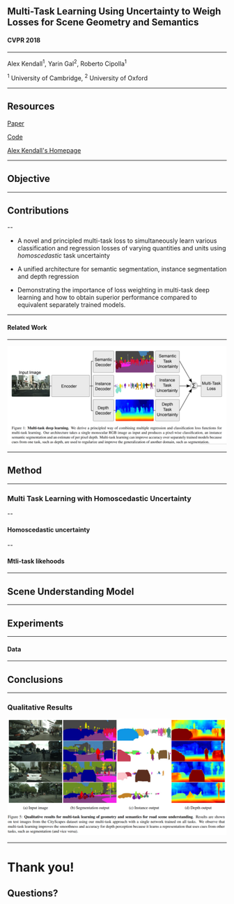 
## Multi-Task Learning Using Uncertainty to Weigh Losses for Scene Geometry and Semantics

#### CVPR 2018

---

Alex Kendall<sup>1</sup>, Yarin Gal<sup>2</sup>, Roberto Cipolla<sup>1</sup>

<sup>1</sup> University of Cambridge, <sup>2</sup> University of Oxford

---

## Resources

[Paper](https://arxiv.org/pdf/1705.07115.pdf)

[Code](https://github.com/yaringal/multi-task-learning-example)

[Alex Kendall's Homepage](https://alexgkendall.com/research/)

---

##  Objective

---

## Contributions

--

* A novel and principled multi-task loss to simultaneously learn various classification and regression losses of varying quantities and units using *homoscedastic* task uncertainty

* A unified architecture for semantic segmentation, instance segmentation and depth regression

* Demonstrating the importance of loss weighting in multi-task deep learning and how to obtain superior performance compared to equivalent separately trained models.

---

#### Related Work 

---

![overview](assets/network.png)<!-- .element height="70%" width="70%" -->

---

## Method

---

### Multi Task Learning with Homoscedastic Uncertainty

-- 

#### Homoscedastic uncertainty

--

#### Mtli-task likehoods 

---

## Scene Understanding Model

---

## Experiments

---

#### Data

---

## Conclusions

---

### Qualitative Results

![results](assets/results.png)<!-- .element height="70%" width="70%" -->

---

# Thank you! 
## Questions?
